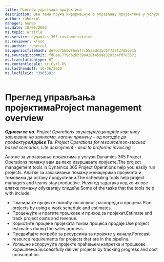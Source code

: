 ```yaml
---
title: Преглед управљања пројектима
description: Ова тема пружа информације о управљању пројектима у услузи Dynamics 365 Project Operations.
author: ruhercul
manager: AnnBe
ms.date: 10/06/2020
ms.topic: article
ms.service: dynamics-365-customerservice
ms.reviewer: kfend
ms.author: ruhercul
ms.openlocfilehash: de7b77bbb0f6e8f7c55aadc35d1f732f37d56615
ms.sourcegitcommit: fd8ea1779db2bb39a428f459ae3293c4fd785572
ms.translationtype: HT
ms.contentlocale: sr-Cyrl-RS
ms.lasthandoff: 10/06/2020
ms.locfileid: "3965882"
---
```

# <a name="project-management-overview"></a><span data-ttu-id="487c2-103">Преглед управљања пројектима</span><span class="sxs-lookup"><span data-stu-id="487c2-103">Project management overview</span></span>

<span data-ttu-id="487c2-104">_**Односи се на:** Project Operations за ресурс/сценарије који нису засновани на залихама, лагану примену – од погодбе до профактуре_</span><span class="sxs-lookup"><span data-stu-id="487c2-104">_**Applies To:** Project Operations for resource/non-stocked based scenarios, Lite deployment - deal to proforma invoicing_</span></span>

<span data-ttu-id="487c2-105">Алатке за управљање пројектима у услузи Dynamics 365 Project Operations помажу вам да лако извршавате пројекте.</span><span class="sxs-lookup"><span data-stu-id="487c2-105">The project management tools in Dynamics 365 Project Operations help you easily run projects.</span></span> <span data-ttu-id="487c2-106">Алатке за заказивање помажу менаџерима пројеката и тимовима да остану продуктивни.</span><span class="sxs-lookup"><span data-stu-id="487c2-106">The scheduling tools help project managers and teams stay productive.</span></span> <span data-ttu-id="487c2-107">Неки од задатака код којих ове алатке помажу обухватају следеће:</span><span class="sxs-lookup"><span data-stu-id="487c2-107">Some of the tasks that the tools help with include:</span></span>

- <span data-ttu-id="487c2-108">Планирајте пројекте помоћу пословног распореда и процена.</span><span class="sxs-lookup"><span data-stu-id="487c2-108">Plan projects by using a work schedule and estimates.</span></span>
- <span data-ttu-id="487c2-109">Процењујте и пратите трошкове и приход за пројекат.</span><span class="sxs-lookup"><span data-stu-id="487c2-109">Estimate and track project costs and revenue.</span></span>
- <span data-ttu-id="487c2-110">Користите процене пројеката током процеса продаје.</span><span class="sxs-lookup"><span data-stu-id="487c2-110">Use project estimates during the sales process.</span></span>
- <span data-ttu-id="487c2-111">Предвиђајте потребе за ресурсима за пројекте у каналу.</span><span class="sxs-lookup"><span data-stu-id="487c2-111">Forecast resource requirements for projects that are in the pipeline.</span></span>
- <span data-ttu-id="487c2-112">Успешно испоручујте пројекте праћењем напретка и трошкове коришћења.</span><span class="sxs-lookup"><span data-stu-id="487c2-112">Successfully deliver projects by tracking progress and cost consumption.</span></span>
